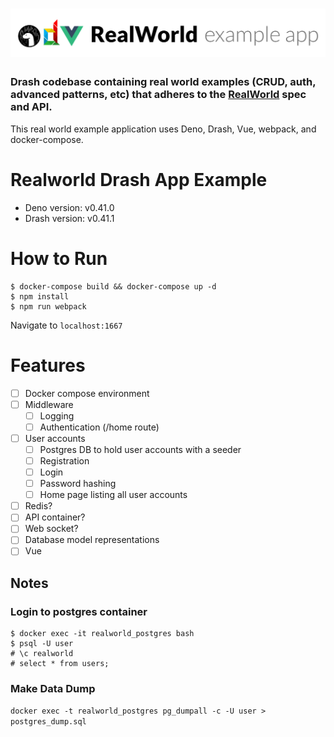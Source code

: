 # ![Drash Example App](logo.png)

### Drash codebase containing real world examples (CRUD, auth, advanced patterns, etc) that adheres to the [RealWorld](https://github.com/gothinkster/realworld-example-apps) spec and API.

This real world example application uses Deno, Drash, Vue, webpack, and docker-compose.

# Realworld Drash App Example

* Deno version: v0.41.0
* Drash version: v0.41.1

# How to Run

```
$ docker-compose build && docker-compose up -d
$ npm install
$ npm run webpack
```

Navigate to `localhost:1667`

# Features

- [ ] Docker compose environment
- [ ] Middleware
    - [ ] Logging
    - [ ] Authentication (/home route)
- [ ] User accounts
    - [ ] Postgres DB to hold user accounts with a seeder
    - [ ] Registration
    - [ ] Login
    - [ ] Password hashing
    - [ ] Home page listing all user accounts
- [ ] Redis?
- [ ] API container?
- [ ] Web socket?
- [ ] Database model representations
- [ ] Vue

## Notes

### Login to postgres container

```shell script
$ docker exec -it realworld_postgres bash
$ psql -U user
# \c realworld
# select * from users;
````

### Make Data Dump

`docker exec -t realworld_postgres pg_dumpall -c -U user > postgres_dump.sql`
